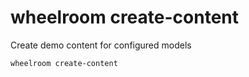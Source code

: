 # wheelroom create-content

Create demo content for configured models

```
wheelroom create-content
```
